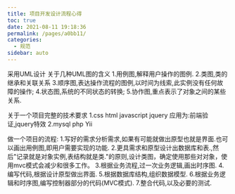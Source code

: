 ```yaml
---
title: 项目开发设计流程心得
toc: true
date: 2021-08-11 19:18:36
permalink: /pages/a0bb11/
categories:
  - 规范
sidebar: auto
---
```


采用UML设计
关于几种UML图的含义
1.用例图,解释用户操作的图例.
2.类图,类的继承和关联关系
3.顺序图,表达操作流程的图例,以时间为线索,此实例没有任何故障的操作;
4.状态图,系统的不同状态的转换;
5.协作图,重点表示了对象之间的某些关系.

关于一个项目完整的技术要求
1.css html javascript jquery 应用为:前端验证,jquery特效
2.mysql php Yii


做一个项目的流程:
1.写好的需求分析需求,如果有可能就做出原型也就是界面.也可以画出用例图,即用户需要实现的功能.
2.更具需求和原型设计出数据库和表.,然后"记录就是对象实例,表结构就是类."的原则,设计类图，确定使用那些对对象，使用mvc模式会减少和很多工作。
3.根据业务流程,过一次业务逻辑,画出时序图.
4.编写代码,根据设计原型做出界面.
5.根据数据库结构,组织数据模型.
6.根据业务逻辑和时序图,编写控制器部分的代码(MVC模式).
7.整合代码,以及必要的测试.
